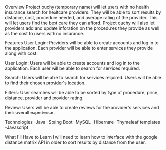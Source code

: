 

Overview
Project ouchy (temporary name) will let users with no health insurance search for healtcare providers. They will be able to sort results by distance, cost, procedure needed, and average rating of the provider. This will let users find the best care they can afford. Project ouchy will also let providers add and update inforation on the procedures they provide as well as the cost to users with no insurance.

Features
User Login: Providers will be able to create accounts and log in to the application. Each provider will be able to enter services they provide along with cost.

User Login: Users will be able to create accounts and log in to the application. Each user will be able to search for services required.

Search: Users will be able to search for services required. Users will be able to find their chosen provider's location.

Filters: User searches will be able to be sorted by type of procedure, price, distance, provider and provider rating.

Review: Users will be able to create reviews for the provider's services and their overall experience.

Technologies
-Java -Spring Boot -MySQL -Hibernate -Thymeleaf templates -Javascript

What I'll Have to Learn
I will need to learn how to interface with the google distance matrix API in order to sort results by distance from the user.
